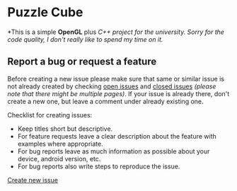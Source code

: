 Puzzle Cube
==========
*This is a simple **OpenGL** plus **C++* project for the university. Sorry for the code quality, I don't really like to spend my time on it.*

Report a bug or request a feature
----------------
Before creating a new issue please make sure that same or similar issue is not already created by checking [open issues][2] and [closed issues][3] *(please note that there might be multiple pages)*. If your issue is already there, don't create a new one, but leave a comment under already existing one.

Checklist for creating issues:

- Keep titles short but descriptive.
- For feature requests leave a clear description about the feature with examples where appropriate.
- For bug reports leave as much information as possible about your device, android version, etc.
- For bug reports also write steps to reproduce the issue.

[Create new issue][1]

[1]: https://github.com/AChep/PuzzleCube/issues/new
[2]: https://github.com/AChep/PuzzleCube/issues?state=open
[3]: https://github.com/AChep/PuzzleCube/issues?state=closed